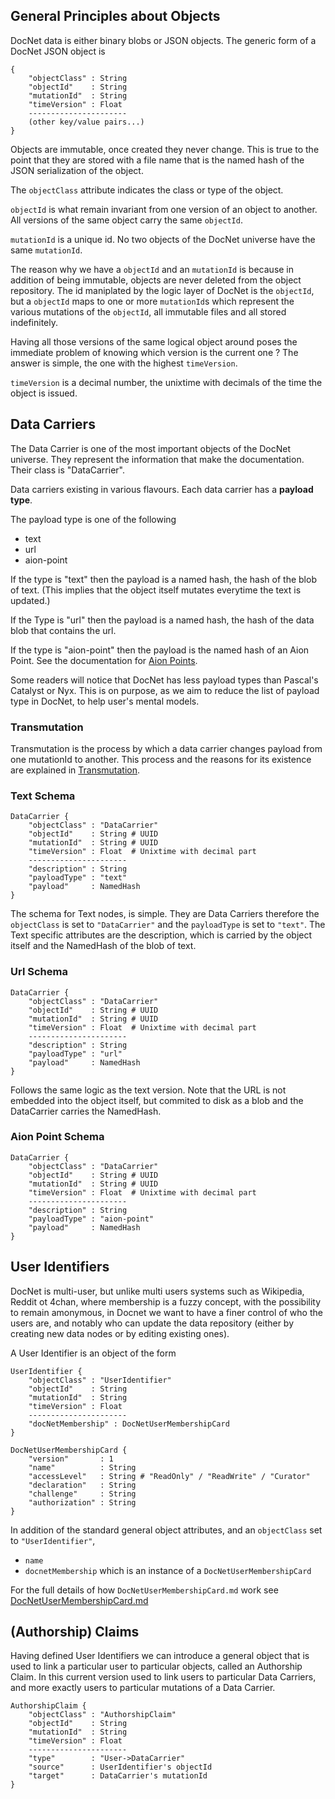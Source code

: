 ## General Principles about Objects

DocNet data is either binary blobs or JSON objects. The generic form of a DocNet JSON object is

```
{
	"objectClass" : String
	"objectId"    : String
	"mutationId"  : String
	"timeVersion" : Float
	----------------------
    (other key/value pairs...)
}
```

Objects are immutable, once created they never change. This is true to the point that they are stored with a file name that is the named hash of the JSON serialization of the object.  

The `objectClass` attribute indicates the class or type of the object. 

`objectId` is what remain invariant from one version of an object to another. All versions of the same object carry the same `objectId`. 

`mutationId` is a unique id. No two objects of the DocNet universe have the same `mutationId`.

The reason why we have a `objectId` and an `mutationId` is because in addition of being immutable, objects are never deleted from the object repository. The id maniplated by the logic layer of DocNet is the `objectId`, but a `objectId` maps to one or more `mutationId`s which represent the various mutations of the `objectId`, all immutable files and all stored indefinitely.

Having all those versions of the same logical object around poses the immediate problem of knowing which version is the current one ? The answer is simple, the one with the highest `timeVersion`. 

`timeVersion` is a decimal number, the unixtime with decimals of the time the object is issued.

## Data Carriers

The Data Carrier is one of the most important objects of the DocNet universe. They represent the information that make the documentation. Their class is "DataCarrier".

Data carriers existing in various flavours. Each data carrier has a **payload type**. 

The payload type is one of the following

- text 
- url
- aion-point

If the type is "text" then the payload is a named hash, the hash of the blob of text. (This implies that the object itself mutates everytime the text is updated.)

If the Type is "url" then the payload is a named hash, the hash of the data blob that contains the url. 

If the type is "aion-point" then the payload is the named hash of an Aion Point. See the documentation for [Aion Points](Aion-Points.md).

Some readers will notice that DocNet has less payload types than Pascal's Catalyst or Nyx. This is on purpose, as we aim to reduce the list of payload type in DocNet, to help user's mental models. 

### Transmutation

Transmutation is the process by which a data carrier changes payload from one mutationId to another. This process and the reasons for its existence are explained in [Transmutation](Transmutation.md).

### Text Schema

```
DataCarrier {
	"objectClass" : "DataCarrier"
	"objectId"    : String # UUID
	"mutationId"  : String # UUID
	"timeVersion" : Float  # Unixtime with decimal part
	----------------------
	"description" : String
	"payloadType" : "text"
	"payload"     : NamedHash
}
```

The schema for Text nodes, is simple. They are Data Carriers therefore the `objectClass` is set to `"DataCarrier"` and the `payloadType` is set to `"text"`. The Text specific attributes are the description, which is carried by the object itself and the NamedHash of the blob of text.  

### Url Schema

```
DataCarrier {
	"objectClass" : "DataCarrier"
	"objectId"    : String # UUID
	"mutationId"  : String # UUID
	"timeVersion" : Float  # Unixtime with decimal part
	----------------------
	"description" : String
	"payloadType" : "url"
	"payload"     : NamedHash
}
```

Follows the same logic as the text version. Note that the URL is not embedded into the object itself, but commited to disk as a blob and the DataCarrier carries the NamedHash.

### Aion Point Schema

```
DataCarrier {
	"objectClass" : "DataCarrier"
	"objectId"    : String # UUID
	"mutationId"  : String # UUID
	"timeVersion" : Float  # Unixtime with decimal part
	----------------------
	"description" : String
	"payloadType" : "aion-point"
	"payload"     : NamedHash
}
```

## User Identifiers

DocNet is multi-user, but unlike multi users systems such as Wikipedia, Reddit ot 4chan, where membership is a fuzzy concept, with the possibility to remain amonymous, in Docnet we want to have a finer control of who the users are, and notably who can update the data repository (either by creating new data nodes or by editing existing ones). 

A User Identifier is an object of the form

```
UserIdentifier {
	"objectClass" : "UserIdentifier"
	"objectId"    : String
	"mutationId"  : String
	"timeVersion" : Float
	----------------------
	"docNetMembership" : DocNetUserMembershipCard
}

DocNetUserMembershipCard { 
	"version"       : 1
	"name"          : String
	"accessLevel"   : String # "ReadOnly" / "ReadWrite" / "Curator"
	"declaration"   : String
	"challenge"     : String
	"authorization" : String
}
```

In addition of the standard general object attributes, and an `objectClass` set to `"UserIdentifier"`, 

- `name` 
- `docnetMembership` which is an instance of a `DocNetUserMembershipCard`

For the full details of how `DocNetUserMembershipCard.md` work see [DocNetUserMembershipCard.md](DocNetUserMembershipCard.md)

## (Authorship) Claims

Having defined User Identifiers we can introduce a general object that is used to link a particular user to particular objects, called an Authorship Claim. In this current version used to link users to particular Data Carriers, and more exactly users to particular mutations of a Data Carrier.

```
AuthorshipClaim {
	"objectClass" : "AuthorshipClaim"
	"objectId"    : String
	"mutationId"  : String
	"timeVersion" : Float
	----------------------
	"type"        : "User->DataCarrier"
	"source"      : UserIdentifier's objectId
	"target"      : DataCarrier's mutationId 
}
```